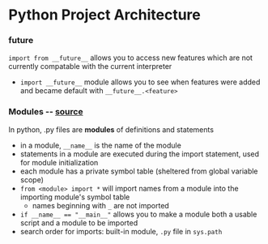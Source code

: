 # Python Project Architecture
### __future__
`import from __future__` allows you to access new features which are not currently compatable with the current interpreter
- `import __future__` module allows you to see when features were added and became default with `__future__.<feature>`

### Modules -- [source](https://docs.python.org/3/tutorial/modules.html#packages)
In python, .py files are **modules** of definitions and statements
- in a module, `__name__` is the name of the module
- statements in a module are executed during the import statement, used for module initialization
- each module has a private symbol table (sheltered from global variable scope)
- `from <module> import *` will import names from a module into the importing module's symbol table
  - names beginning with `_` are not imported
- `if __name__ == "__main__"` allows you to make a module both a usable script and a module to be imported
- search order for imports: built-in module, `.py` file in `sys.path`
